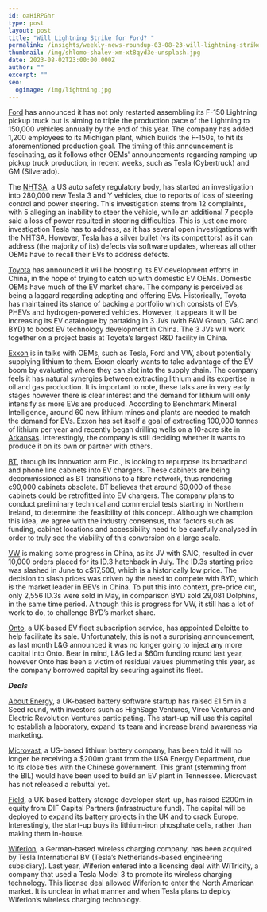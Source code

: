 ```yaml
---
id: oaHiRPGhr
type: post
layout: post
title: "Will Lightning Strike for Ford? "
permalink: /insights/weekly-news-roundup-03-08-23-will-lightning-strike-for-ford/
thumbnail: /img/shlomo-shalev-xm-xt8qyd3e-unsplash.jpg
date: 2023-08-02T23:00:00.000Z
author: ""
excerpt: ""
seo:
  ogimage: /img/lightning.jpg
---
```

[Ford](https://www.reuters.com/business/autos-transportation/ford-revs-up-electric-truck-output-testing-mainstream-ev-demand-2023-08-01/) has announced it has not only restarted assembling its F-150 Lightning pickup truck but is aiming to triple the production pace of the Lightning to 150,000 vehicles annually by the end of this year. The company has added 1,200 employees to its Michigan plant, which builds the F-150s, to hit its aforementioned production goal. The timing of this announcement is fascinating, as it follows other OEMs' announcements regarding ramping up pickup truck production, in recent weeks, such as Tesla (Cybertruck) and GM (Silverado).

The [NHTSA](https://www.reuters.com/business/autos-transportation/us-regulator-opens-probe-into-tesla-cars-over-loss-steering-control-2023-08-01/), a US auto safety regulatory body, has started an investigation into 280,000 new Tesla 3 and Y vehicles, due to reports of loss of steering control and power steering. This investigation stems from 12 complaints, with 5 alleging an inability to steer the vehicle, while an additional 7 people said a loss of power resulted in steering difficulties. This is just one more investigation Tesla has to address, as it has several open investigations with the NHTSA. However, Tesla has a silver bullet (vs its competitors) as it can address (the majority of its) defects via software updates, whereas all other OEMs have to recall their EVs to address defects. 

[Toyota](https://insideevs.com/news/679937/toyota-china-ev-development/) has announced it will be boosting its EV development efforts in China, in the hope of trying to catch up with domestic EV OEMs. Domestic OEMs have much of the EV market share. The company is perceived as being a laggard regarding adopting and offering EVs. Historically, Toyota has maintained its stance of backing a portfolio which consists of EVs, PHEVs and hydrogen-powered vehicles. However, it appears it will be increasing its EV catalogue by partaking in 3 JVs (with FAW Group, GAC and BYD) to boost EV technology development in China. The 3 JVs will work together on a project basis at Toyota’s largest R&D facility in China. 

[Exxon](https://www.bloomberg.com/news/articles/2023-07-31/exxon-in-talks-with-tesla-ford-volkswagen-on-supplying-lithium?sref=uFYGeRuc) is in talks with OEMs, such as Tesla, Ford and VW, about potentially supplying lithium to them. Exxon clearly wants to take advantage of the EV boom by evaluating where they can slot into the supply chain. The company feels it has natural synergies between extracting lithium and its expertise in oil and gas production. It is important to note, these talks are in very early stages however there is clear interest and the demand for lithium will only intensify as more EVs are produced. According to Benchmark Mineral Intelligence, around 60 new lithium mines and plants are needed to match the demand for EVs. Exxon has set itself a goal of extracting 100,000 tonnes of lithium per year and recently began drilling wells on a 10-acre site in [Arkansas](https://www.reuters.com/business/autos-transportation/exxon-mobil-talks-with-tesla-ford-supply-lithium-bloomberg-law-2023-07-31/). Interestingly, the company is still deciding whether it wants to produce it on its own or partner with others.

[BT](https://www.popsci.com/technology/bt-telecom-uk-ev-chargers/), through its innovation arm Etc., is looking to repurpose its broadband and phone line cabinets into EV chargers. These cabinets are being decommissioned as BT transitions to a fibre network, thus rendering c90,000 cabinets obsolete. BT believes that around 60,000 of these cabinets could be retrofitted into EV chargers. The company plans to conduct preliminary technical and commercial tests starting in Northern Ireland, to determine the feasibility of this concept. Although we champion this idea, we agree with the industry consensus, that factors such as funding, cabinet locations and accessibility need to be carefully analysed in order to truly see the viability of this conversion on a large scale.

[VW](https://insideevs.com/news/679913/volkswagen-id3-10k-orders-china/) is making some progress in China, as its JV with SAIC, resulted in over 10,000 orders placed for its ID.3 hatchback in July. The ID.3s starting price was slashed in June to c$17,500, which is a historically low price. The decision to slash prices was driven by the need to compete with BYD, which is the market leader in BEVs in China. To put this into context, pre-price cut, only 2,556 ID.3s were sold in May, in comparison BYD sold 29,081 Dolphins, in the same time period. Although this is progress for VW, it still has a lot of work to do, to challenge BYD’s market share.

[Onto](https://news.sky.com/story/ev-leasing-group-onto-up-for-sale-after-l-g-pulls-backing-12931879), a UK-based EV fleet subscription service, has appointed Deloitte to help facilitate its sale. Unfortunately, this is not a surprising announcement, as last month L&G announced it was no longer going to inject any more capital into Onto. Bear in mind, L&G led a $60m funding round last year, however Onto has been a victim of residual values plummeting this year, as the company borrowed capital by securing against its fleet.

***Deals***

[About:Energy](https://tech.eu/2023/06/08/uk-based-battery-software-start-up-aboutenergy-raises-ps15-million-to-establish-its-own-lab/?utm_source=fot.beehiiv.com&utm_medium=newsletter&utm_campaign=trucks-fot-xpeng-railvision-7-oem-ev-army), a UK-based battery software startup has raised £1.5m in a Seed round, with investors such as HighSage Ventures, Vireo Ventures and Electric Revolution Ventures participating. The start-up will use this capital to establish a laboratory, expand its team and increase brand awareness via marketing.

[Microvast](https://www.reuters.com/technology/us-cancels-talks-200-mln-microvast-battery-company-source-2023-05-22/), a US-based lithium battery company, has been told it will no longer be receiving a $200m grant from the USA Energy Department, due to its close ties with the Chinese government. This grant (stemming from the BIL) would have been used to build an EV plant in Tennessee. Microvast has not released a rebuttal yet.

[Field](https://sifted.eu/articles/energy-storage-field-200m-news), a UK-based battery storage developer start-up, has raised £200m in equity from DIF Capital Partners (infrastructure fund). The capital will be deployed to expand its battery projects in the UK and to crack Europe. Interestingly, the start-up buys its lithium-iron phosphate cells, rather than making them in-house.

[Wiferion](https://cleantechnica.com/2023/08/02/tesla-acquires-wireless-charging-firm-wiferion/), a German-based wireless charging company, has been acquired by Tesla International BV (Tesla’s Netherlands-based engineering subsidiary). Last year, Wiferion entered into a licensing deal with WiTricity, a company that used a Tesla Model 3 to promote its wireless charging technology. This license deal allowed Wiferion to enter the North American market. It is unclear in what manner and when Tesla plans to deploy Wiferion’s wireless charging technology.